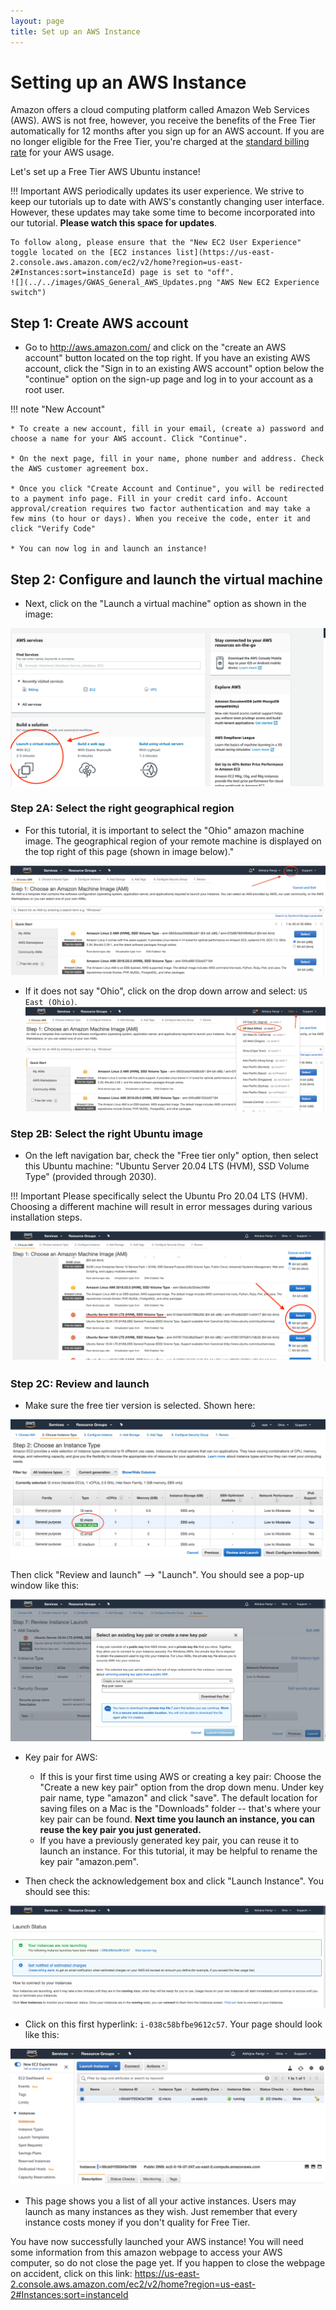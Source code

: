 ```yaml
---
layout: page
title: Set up an AWS Instance
---
```


Setting up an AWS Instance
==========================


Amazon offers a cloud computing platform called Amazon Web Services (AWS). AWS is not free, however, you receive the benefits of the Free Tier automatically for 12 months after you sign up for an AWS account. If you are no longer eligible for the Free Tier, you're charged at the [standard billing rate](https://docs.aws.amazon.com/awsaccountbilling/latest/aboutv2/free-tier-eligibility.html) for your AWS usage.


Let's set up a Free Tier AWS Ubuntu instance!

!!! Important
    AWS periodically updates its user experience. We strive to keep our tutorials up to date with AWS's constantly changing user interface. However, these updates may take some time to become incorporated into our tutorial. **Please watch this space for updates**.

    To follow along, please ensure that the "New EC2 User Experience" toggle located on the [EC2 instances list](https://us-east-2.console.aws.amazon.com/ec2/v2/home?region=us-east-2#Instances:sort=instanceId) page is set to "off".
    ![](../../images/GWAS_General_AWS_Updates.png "AWS New EC2 Experience switch")

## Step 1: Create AWS account

* Go to <http://aws.amazon.com/> and click on the "create an AWS account" button located on the top right. If you have an existing AWS account, click the "Sign in to an existing AWS account" option below the "continue" option on the sign-up page and log in to your account as a root user.

!!! note "New Account"

    * To create a new account, fill in your email, (create a) password and choose a name for your AWS account. Click "Continue".

    * On the next page, fill in your name, phone number and address. Check the AWS customer agreement box.

    * Once you click "Create Account and Continue", you will be redirected to a payment info page. Fill in your credit card info. Account approval/creation requires two factor authentication and may take a few mins (to hour or days). When you receive the code, enter it and click "Verify Code"

    * You can now log in and launch an instance!


## Step 2: Configure and launch the virtual machine

* Next, click on the "Launch a virtual machine" option as shown in the image:

![](../../images/GWAS_General_Launch.png "Launch virtual machine")

### Step 2A: Select the right geographical region

* For this tutorial, it is important to select the "Ohio" amazon machine image. The geographical region of your remote machine is displayed on the top right of this page (shown in image below)."

![](../../images/GWAS_General_aws_ohio.png "Machine location Ohio")



* If it does not say "Ohio", click on the drop down arrow and select: `US East (Ohio)`.
![](../../images/GWAS_General_aws_ohio_selection.png "Machine location dropdown menu")

### Step 2B: Select the right Ubuntu image

* On the left navigation bar, check the "Free tier only" option, then select this Ubuntu machine: "Ubuntu Server 20.04 LTS (HVM), SSD Volume Type" (provided through 2030).

!!! Important
    Please specifically select the Ubuntu Pro 20.04 LTS (HVM). Choosing a different machine will result in error messages during various installation steps.

![](../../images/GWAS_General_Ubuntu.png "Ubuntu machine")

### Step 2C: Review and launch

* Make sure the free tier version is selected. Shown here:

![](../../images/GWAS_General_AWS_Free_Tier.png "t2micro instance type")


Then click "Review and launch" --> "Launch". You should see a pop-up window like this:

![](../../images/GWAS_General_KeyPair.png "AWS key pair")

* Key pair for AWS:

    - If this is your first time using AWS or creating a key pair: Choose the "Create a new key pair" option from the drop down menu. Under key pair name, type "amazon" and click "save". The default location for saving files on a Mac is the "Downloads" folder -- that's where your key pair can be found. **Next time you launch an instance, you can reuse the key pair you just generated.**
    - If you have a previously generated key pair, you can reuse it to launch an instance. For this tutorial, it may be helpful to rename the key pair "amazon.pem".

* Then check the acknowledgement box and click "Launch Instance". You should see this:

![](../../images/GWAS_General_launching.png "Launch status page")

* Click on this first hyperlink: `i-038c58bfbe9612c57`. Your page should look like this:

![](../../images/GWAS_General_aws_instances_list.png "Instance dashboard")


* This page shows you a list of all your active instances. Users may launch as many instances as they wish. Just remember that every instance costs money if you don't quality for Free Tier.

You have now successfully launched your AWS instance! You will need some information from this amazon webpage to access your AWS computer, so do not close the page yet. If you happen to close the webpage on accident, click on this link: <https://us-east-2.console.aws.amazon.com/ec2/v2/home?region=us-east-2#Instances:sort=instanceId>
